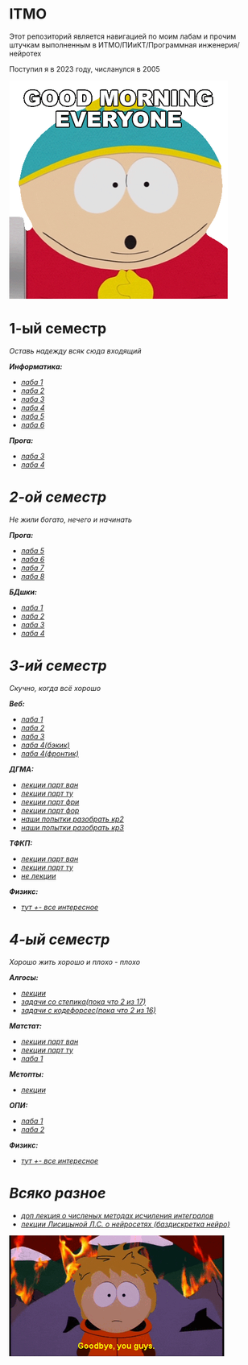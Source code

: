 # ITMO
Этот репозиторий является навигацией по моим лабам и прочим штучкам выполненным в ИТМО/ПИиКТ/Программная инженерия/нейротех

Поступил я в 2023 году, числанулся в 2005

![eric](images/SP_GM.gif)
# 1-ый семестр
<i>Оставь надежду всяк сюда входящий<i/>

<b>Информатика:</b>
- [лаба 1](https://github.com/GeruniaSun/ITMO-informatics-lab1)
- [лаба 2](https://github.com/GeruniaSun/ITMO-informatics-lab2)
- [лаба 3](https://github.com/GeruniaSun/ITMO-informatics-lab3)
- [лаба 4](https://github.com/GeruniaSun/ITMO-informatics-lab4)
- [лаба 5](https://github.com/GeruniaSun/ITMO-informatics-lab5)
- [лаба 6](https://github.com/GeruniaSun/ITMO-informatics-lab6)

<b>Прога:</b>
- [лаба 3](https://github.com/GeruniaSun/ITMO-programming-lab3)
- [лаба 4](https://github.com/GeruniaSun/ITMO-programming-lab4)
# 2-ой семестр
<i>Не жили богато, нечего и начинать<i/>

<b>Прога:</b>
- [лаба 5](https://github.com/GeruniaSun/ITMO-programming-lab5)
- [лаба 6](https://github.com/GeruniaSun/ITMO-programming-lab6)
- [лаба 7](https://github.com/GeruniaSun/ITMO-programming-lab7)
- [лаба 8](https://github.com/GeruniaSun/ITMO-programming-lab8)

<b>БДшки:</b>
- [лаба 1](https://github.com/GeruniaSun/ITMO-DB-lab1)
- [лаба 2](https://github.com/GeruniaSun/ITMO-DB-lab2)
- [лаба 3](https://github.com/GeruniaSun/ITMO-DB-lab3)
- [лаба 4](https://github.com/GeruniaSun/ITMO-DB-lab4)

# 3-ий семестр
<i>Скучно, когда всё хорошо</i>

<b>Веб:</b>
- [лаба 1](https://github.com/GeruniaSun/ITMO-web-lab1)
- [лаба 2](https://github.com/GeruniaSun/ITMO-web-lab2)
- [лаба 3](https://github.com/GeruniaSun/ITMO-web-lab3)
- [лаба 4(бэкик)](https://github.com/GeruniaSun/ITMO-web-lab4-back)
- [лаба 4(фронтик)](https://github.com/GeruniaSun/ITMO-web-lab4-front)
  
<b>ДГМА:</b>
- [лекции парт ван](https://miro.com/app/board/uXjVKhrxVQM=/?share_link_id=508000302890)
- [лекции парт ту](https://miro.com/app/board/uXjVLTtuxGg=/?share_link_id=775120591556)
- [лекции парт фри](https://miro.com/app/board/uXjVLGGyp2Q=/?share_link_id=154103931834)
- [лекции парт фор](https://miro.com/app/board/uXjVL2qT70A=/?share_link_id=423687423473)
- [наши попытки разобрать кр2](https://miro.com/app/board/uXjVL9yytgM=/?share_link_id=582905590677)
- [наши попытки разобрать кр3](https://miro.com/app/board/uXjVLz_HkpM=/?share_link_id=658651950885)
  
<b>ТФКП:</b>
- [лекции парт ван](https://miro.com/app/board/uXjVKiZxeRg=/?share_link_id=594363267686)
- [лекции парт ту](https://miro.com/app/board/uXjVLNzja9Y=/?share_link_id=721102733526)
- [не лекции](https://miro.com/app/board/uXjVLyLNzdM=/?share_link_id=198640104618)

<b>Физикс:</b>
- [тут +- все интересное](https://github.com/GeruniaSun/ITMO-physics-mechanics)

# 4-ый семестр
<i>Хорошо жить хорошо и плохо - плохо</i>

<b>Алгосы:</b>
- [лекции](https://miro.com/app/board/uXjVLiBtinA=/?share_link_id=974986822773)
- [задачи со степика(пока что 2 из 17)](https://github.com/GeruniaSun/ITMO-algs-stepik)
- [задачи с кодефорсес(пока что 2 из 16)](https://github.com/GeruniaSun/ITMO-algs-codeforces)

<b>Матстат: </b>
 - [лекции парт ван](https://miro.com/app/board/uXjVLhxrlKs=/?share_link_id=801461673568)
 - [лекции парт ту](https://miro.com/app/board/uXjVIPtQVkM=/?share_link_id=27987446715)
 -  [лаба 1](https://colab.research.google.com/drive/1D1cuzKYlYBkijXyZ_9VVJobDqyyCbG4A?usp=sharing)

<b>Метопты:</b>
- [лекции](https://miro.com/app/board/uXjVLi-TUTo=/?share_link_id=410088224423)

<b>ОПИ:</b>
- [лаба 1](https://docs.google.com/document/d/1LS2Ss2lClq3pITVmR36E-DKJr-BlHZ0sHRxMtFzTYQc/edit?usp=sharing)
- [лаба 2](https://github.com/GeruniaSun/ITMO-OPI-lab2)
  
<b>Физикс:</b>
- [тут +- все интересное](https://github.com/GeruniaSun/ITMO-physics-electromagnetism)


# Всяко разное
- [доп лекция о численых методах исчиления интегралов](https://github.com/GeruniaSun/ITMO-advanced_calculus-optional_lection)
- [лекции Лисицыной Л.С. о нейросетях (баздискретка нейро)](https://github.com/GeruniaSun/ITMO-lections-NeurolinksLisicina)


![kenny](images/SP_bye.gif)
